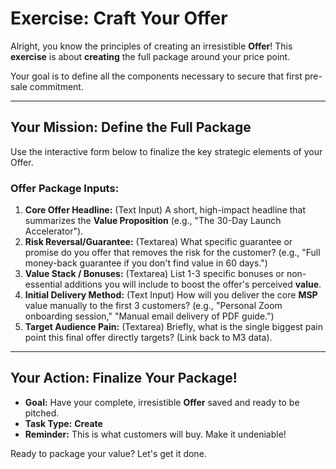 # Exercise: Craft Your Offer

Alright, you know the principles of creating an irresistible **Offer**! This **exercise** is about **creating** the full package around your price point.

Your goal is to define all the components necessary to secure that first pre-sale commitment.

---

## Your Mission: Define the Full Package

Use the interactive form below to finalize the key strategic elements of your Offer.

### Offer Package Inputs:

1.  **Core Offer Headline:** (Text Input) A short, high-impact headline that summarizes the **Value Proposition** (e.g., "The 30-Day Launch Accelerator").
2.  **Risk Reversal/Guarantee:** (Textarea) What specific guarantee or promise do you offer that removes the risk for the customer? (e.g., "Full money-back guarantee if you don't find value in 60 days.")
3.  **Value Stack / Bonuses:** (Textarea) List 1-3 specific bonuses or non-essential additions you will include to boost the offer's perceived **value**.
4.  **Initial Delivery Method:** (Text Input) How will you deliver the core **MSP** value manually to the first 3 customers? (e.g., "Personal Zoom onboarding session," "Manual email delivery of PDF guide.")
5.  **Target Audience Pain:** (Textarea) Briefly, what is the single biggest pain point this final offer directly targets? (Link back to M3 data).

---

## Your Action: Finalize Your Package!

* **Goal:** Have your complete, irresistible **Offer** saved and ready to be pitched.
* **Task Type:** **Create**
* **Reminder:** This is what customers will buy. Make it undeniable!

Ready to package your value? Let's get it done.